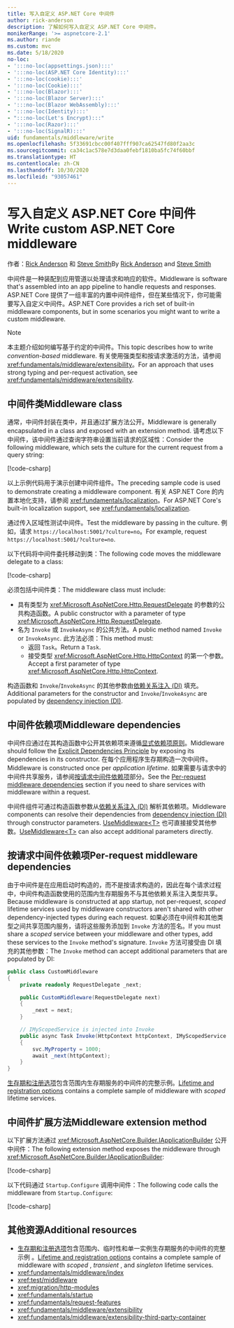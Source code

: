 ```yaml
---
title: 写入自定义 ASP.NET Core 中间件
author: rick-anderson
description: 了解如何写入自定义 ASP.NET Core 中间件。
monikerRange: '>= aspnetcore-2.1'
ms.author: riande
ms.custom: mvc
ms.date: 5/18/2020
no-loc:
- ':::no-loc(appsettings.json):::'
- ':::no-loc(ASP.NET Core Identity):::'
- ':::no-loc(cookie):::'
- ':::no-loc(Cookie):::'
- ':::no-loc(Blazor):::'
- ':::no-loc(Blazor Server):::'
- ':::no-loc(Blazor WebAssembly):::'
- ':::no-loc(Identity):::'
- ":::no-loc(Let's Encrypt):::"
- ':::no-loc(Razor):::'
- ':::no-loc(SignalR):::'
uid: fundamentals/middleware/write
ms.openlocfilehash: 5f33691cbcc00f407fff907ca62547fd80f2aa3c
ms.sourcegitcommit: ca34c1ac578e7d3daa0febf1810ba5fc74f60bbf
ms.translationtype: HT
ms.contentlocale: zh-CN
ms.lasthandoff: 10/30/2020
ms.locfileid: "93057461"
---
```

# <a name="write-custom-aspnet-core-middleware"></a><span data-ttu-id="0a54e-103">写入自定义 ASP.NET Core 中间件</span><span class="sxs-lookup"><span data-stu-id="0a54e-103">Write custom ASP.NET Core middleware</span></span>

<span data-ttu-id="0a54e-104">作者：[Rick Anderson](https://twitter.com/RickAndMSFT) 和 [Steve Smith](https://ardalis.com/)</span><span class="sxs-lookup"><span data-stu-id="0a54e-104">By [Rick Anderson](https://twitter.com/RickAndMSFT) and [Steve Smith](https://ardalis.com/)</span></span>

<span data-ttu-id="0a54e-105">中间件是一种装配到应用管道以处理请求和响应的软件。</span><span class="sxs-lookup"><span data-stu-id="0a54e-105">Middleware is software that's assembled into an app pipeline to handle requests and responses.</span></span> <span data-ttu-id="0a54e-106">ASP.NET Core 提供了一组丰富的内置中间件组件，但在某些情况下，你可能需要写入自定义中间件。</span><span class="sxs-lookup"><span data-stu-id="0a54e-106">ASP.NET Core provides a rich set of built-in middleware components, but in some scenarios you might want to write a custom middleware.</span></span>

> [!NOTE]
> <span data-ttu-id="0a54e-107">本主题介绍如何编写基于约定的中间件。</span><span class="sxs-lookup"><span data-stu-id="0a54e-107">This topic describes how to write *convention-based* middleware.</span></span> <span data-ttu-id="0a54e-108">有关使用强类型和按请求激活的方法，请参阅 <xref:fundamentals/middleware/extensibility>。</span><span class="sxs-lookup"><span data-stu-id="0a54e-108">For an approach that uses strong typing and per-request activation, see <xref:fundamentals/middleware/extensibility>.</span></span>

## <a name="middleware-class"></a><span data-ttu-id="0a54e-109">中间件类</span><span class="sxs-lookup"><span data-stu-id="0a54e-109">Middleware class</span></span>

<span data-ttu-id="0a54e-110">通常，中间件封装在类中，并且通过扩展方法公开。</span><span class="sxs-lookup"><span data-stu-id="0a54e-110">Middleware is generally encapsulated in a class and exposed with an extension method.</span></span> <span data-ttu-id="0a54e-111">请考虑以下中间件，该中间件通过查询字符串设置当前请求的区域性：</span><span class="sxs-lookup"><span data-stu-id="0a54e-111">Consider the following middleware, which sets the culture for the current request from a query string:</span></span>

[!code-csharp[](write/snapshot/StartupCulture.cs)]

<span data-ttu-id="0a54e-112">以上示例代码用于演示创建中间件组件。</span><span class="sxs-lookup"><span data-stu-id="0a54e-112">The preceding sample code is used to demonstrate creating a middleware component.</span></span> <span data-ttu-id="0a54e-113">有关 ASP.NET Core 的内置本地化支持，请参阅 <xref:fundamentals/localization>。</span><span class="sxs-lookup"><span data-stu-id="0a54e-113">For ASP.NET Core's built-in localization support, see <xref:fundamentals/localization>.</span></span>

<span data-ttu-id="0a54e-114">通过传入区域性测试中间件。</span><span class="sxs-lookup"><span data-stu-id="0a54e-114">Test the middleware by passing in the culture.</span></span> <span data-ttu-id="0a54e-115">例如，请求 `https://localhost:5001/?culture=no`。</span><span class="sxs-lookup"><span data-stu-id="0a54e-115">For example, request `https://localhost:5001/?culture=no`.</span></span>

<span data-ttu-id="0a54e-116">以下代码将中间件委托移动到类：</span><span class="sxs-lookup"><span data-stu-id="0a54e-116">The following code moves the middleware delegate to a class:</span></span>

[!code-csharp[](write/snapshot/RequestCultureMiddleware.cs)]

<span data-ttu-id="0a54e-117">必须包括中间件类：</span><span class="sxs-lookup"><span data-stu-id="0a54e-117">The middleware class must include:</span></span>

* <span data-ttu-id="0a54e-118">具有类型为 <xref:Microsoft.AspNetCore.Http.RequestDelegate> 的参数的公共构造函数。</span><span class="sxs-lookup"><span data-stu-id="0a54e-118">A public constructor with a parameter of type <xref:Microsoft.AspNetCore.Http.RequestDelegate>.</span></span>
* <span data-ttu-id="0a54e-119">名为 `Invoke` 或 `InvokeAsync` 的公共方法。</span><span class="sxs-lookup"><span data-stu-id="0a54e-119">A public method named `Invoke` or `InvokeAsync`.</span></span> <span data-ttu-id="0a54e-120">此方法必须：</span><span class="sxs-lookup"><span data-stu-id="0a54e-120">This method must:</span></span>
  * <span data-ttu-id="0a54e-121">返回 `Task`。</span><span class="sxs-lookup"><span data-stu-id="0a54e-121">Return a `Task`.</span></span>
  * <span data-ttu-id="0a54e-122">接受类型 <xref:Microsoft.AspNetCore.Http.HttpContext> 的第一个参数。</span><span class="sxs-lookup"><span data-stu-id="0a54e-122">Accept a first parameter of type <xref:Microsoft.AspNetCore.Http.HttpContext>.</span></span>
  
<span data-ttu-id="0a54e-123">构造函数和 `Invoke`/`InvokeAsync` 的其他参数由[依赖关系注入 (DI)](xref:fundamentals/dependency-injection) 填充。</span><span class="sxs-lookup"><span data-stu-id="0a54e-123">Additional parameters for the constructor and `Invoke`/`InvokeAsync` are populated by [dependency injection (DI)](xref:fundamentals/dependency-injection).</span></span>

## <a name="middleware-dependencies"></a><span data-ttu-id="0a54e-124">中间件依赖项</span><span class="sxs-lookup"><span data-stu-id="0a54e-124">Middleware dependencies</span></span>

<span data-ttu-id="0a54e-125">中间件应通过在其构造函数中公开其依赖项来遵循[显式依赖项原则](/dotnet/standard/modern-web-apps-azure-architecture/architectural-principles#explicit-dependencies)。</span><span class="sxs-lookup"><span data-stu-id="0a54e-125">Middleware should follow the [Explicit Dependencies Principle](/dotnet/standard/modern-web-apps-azure-architecture/architectural-principles#explicit-dependencies) by exposing its dependencies in its constructor.</span></span> <span data-ttu-id="0a54e-126">在每个应用程序生存期构造一次中间件。</span><span class="sxs-lookup"><span data-stu-id="0a54e-126">Middleware is constructed once per *application lifetime*.</span></span> <span data-ttu-id="0a54e-127">如果需要与请求中的中间件共享服务，请参阅[按请求中间件依赖项](#per-request-middleware-dependencies)部分。</span><span class="sxs-lookup"><span data-stu-id="0a54e-127">See the [Per-request middleware dependencies](#per-request-middleware-dependencies) section if you need to share services with middleware within a request.</span></span>

<span data-ttu-id="0a54e-128">中间件组件可通过构造函数参数从[依赖关系注入 (DI)](xref:fundamentals/dependency-injection) 解析其依赖项。</span><span class="sxs-lookup"><span data-stu-id="0a54e-128">Middleware components can resolve their dependencies from [dependency injection (DI)](xref:fundamentals/dependency-injection) through constructor parameters.</span></span> <span data-ttu-id="0a54e-129">[UseMiddleware&lt;T&gt;](/dotnet/api/microsoft.aspnetcore.builder.usemiddlewareextensions.usemiddleware#Microsoft_AspNetCore_Builder_UseMiddlewareExtensions_UseMiddleware_Microsoft_AspNetCore_Builder_IApplicationBuilder_System_Type_System_Object___) 也可直接接受其他参数。</span><span class="sxs-lookup"><span data-stu-id="0a54e-129">[UseMiddleware&lt;T&gt;](/dotnet/api/microsoft.aspnetcore.builder.usemiddlewareextensions.usemiddleware#Microsoft_AspNetCore_Builder_UseMiddlewareExtensions_UseMiddleware_Microsoft_AspNetCore_Builder_IApplicationBuilder_System_Type_System_Object___) can also accept additional parameters directly.</span></span>

## <a name="per-request-middleware-dependencies"></a><span data-ttu-id="0a54e-130">按请求中间件依赖项</span><span class="sxs-lookup"><span data-stu-id="0a54e-130">Per-request middleware dependencies</span></span>

<span data-ttu-id="0a54e-131">由于中间件是在应用启动时构造的，而不是按请求构造的，因此在每个请求过程中，中间件构造函数使用的范围内生存期服务不与其他依赖关系注入类型共享。</span><span class="sxs-lookup"><span data-stu-id="0a54e-131">Because middleware is constructed at app startup, not per-request, *scoped* lifetime services used by middleware constructors aren't shared with other dependency-injected types during each request.</span></span> <span data-ttu-id="0a54e-132">如果必须在中间件和其他类型之间共享范围内服务，请将这些服务添加到 `Invoke` 方法的签名。</span><span class="sxs-lookup"><span data-stu-id="0a54e-132">If you must share a *scoped* service between your middleware and other types, add these services to the `Invoke` method's signature.</span></span> <span data-ttu-id="0a54e-133">`Invoke` 方法可接受由 DI 填充的其他参数：</span><span class="sxs-lookup"><span data-stu-id="0a54e-133">The `Invoke` method can accept additional parameters that are populated by DI:</span></span>

```csharp
public class CustomMiddleware
{
    private readonly RequestDelegate _next;

    public CustomMiddleware(RequestDelegate next)
    {
        _next = next;
    }

    // IMyScopedService is injected into Invoke
    public async Task Invoke(HttpContext httpContext, IMyScopedService svc)
    {
        svc.MyProperty = 1000;
        await _next(httpContext);
    }
}
```

<span data-ttu-id="0a54e-134">[生存期和注册选项](xref:fundamentals/dependency-injection#lifetime-and-registration-options)包含范围内生存期服务的中间件的完整示例。</span><span class="sxs-lookup"><span data-stu-id="0a54e-134">[Lifetime and registration options](xref:fundamentals/dependency-injection#lifetime-and-registration-options) contains a complete sample of middleware with *scoped* lifetime services.</span></span>

## <a name="middleware-extension-method"></a><span data-ttu-id="0a54e-135">中间件扩展方法</span><span class="sxs-lookup"><span data-stu-id="0a54e-135">Middleware extension method</span></span>

<span data-ttu-id="0a54e-136">以下扩展方法通过 <xref:Microsoft.AspNetCore.Builder.IApplicationBuilder> 公开中间件：</span><span class="sxs-lookup"><span data-stu-id="0a54e-136">The following extension method exposes the middleware through <xref:Microsoft.AspNetCore.Builder.IApplicationBuilder>:</span></span>

[!code-csharp[](write/snapshot/RequestCultureMiddlewareExtensions.cs)]

<span data-ttu-id="0a54e-137">以下代码通过 `Startup.Configure` 调用中间件：</span><span class="sxs-lookup"><span data-stu-id="0a54e-137">The following code calls the middleware from `Startup.Configure`:</span></span>

[!code-csharp[](write/snapshot/Startup.cs?highlight=5)]

## <a name="additional-resources"></a><span data-ttu-id="0a54e-138">其他资源</span><span class="sxs-lookup"><span data-stu-id="0a54e-138">Additional resources</span></span>

* <span data-ttu-id="0a54e-139">[生存期和注册选项](xref:fundamentals/dependency-injection#lifetime-and-registration-options)包含范围内、临时性和单一实例生存期服务的中间件的完整示例  。</span><span class="sxs-lookup"><span data-stu-id="0a54e-139">[Lifetime and registration options](xref:fundamentals/dependency-injection#lifetime-and-registration-options) contains a complete sample of middleware with *scoped* , *transient* , and *singleton* lifetime services.</span></span>
* <xref:fundamentals/middleware/index>
* <xref:test/middleware>
* <xref:migration/http-modules>
* <xref:fundamentals/startup>
* <xref:fundamentals/request-features>
* <xref:fundamentals/middleware/extensibility>
* <xref:fundamentals/middleware/extensibility-third-party-container>
